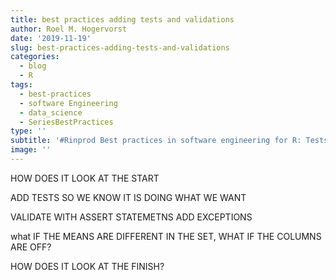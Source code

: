 ```yaml
---
title: best practices adding tests and validations
author: Roel M. Hogervorst
date: '2019-11-19'
slug: best-practices-adding-tests-and-validations
categories:
  - blog
  - R
tags:
  - best-practices
  - software Engineering
  - data_science
  - SeriesBestPractices 
type: ''
subtitle: '#Rinprod Best practices in software engineering for R: Tests and validation'
image: ''
---
```


HOW DOES IT LOOK AT THE START

ADD TESTS SO WE KNOW IT IS DOING WHAT WE WANT

VALIDATE WITH ASSERT STATEMETNS
ADD EXCEPTIONS

what IF THE MEANS ARE DIFFERENT IN THE SET, WHAT IF THE COLUMNS ARE OFF?

HOW DOES IT LOOK AT THE FINISH?